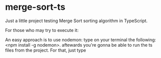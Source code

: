 # merge-sort-ts

Just a little project testing Merge Sort sorting algorithm in TypeScript.

For those who may try to execute it:

An easy approach is to use nodemon:
type on your terminal the following: <npm install -g nodemon>.
aftewards you're gonna be able to run the ts files from the project.
For that, just type <nodemon app.ts>
